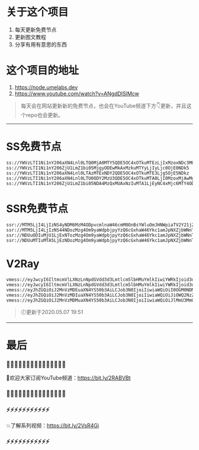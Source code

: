 # 关于这个项目
1. 每天更新免费节点
2. 更新图文教程
3. 分享有用有意思的东西

# 这个项目的地址
1. https://node.umelabs.dev
2. https://www.youtube.com/watch?v=ANgdDISlMcw

> 每天会在网站更新新的免费节点，也会在YouTube频道下方👇更新，并且这个repo也会更新。



---

# SS免费节点

```http
ss://YWVzLTI1Ni1nY206aXN4Lnl0LTQ0MjA0MTY5QDE5OC4xOTkuMTEzLjIxMzoxNDc3MQ==
ss://YWVzLTI1Ni1nY206ZjU1LmZ1bi05MjgyODEwMkAxMzkuMTYyLjIyLjc0OjE0NDk5
ss://YWVzLTI1Ni1nY206aXN4Lnl0LTAzMTExNDY2QDE5OC4xOTkuMTE3Ljg5OjE5NDkz
ss://YWVzLTI1Ni1nY206aXN4Lnl0LTU0ODY2MzU3QDE5OC4xOTkuMTA0LjI0MzoxMjAwMg==
ss://YWVzLTI1Ni1nY206ZjU1LmZ1bi05NDA4MzQxMUAxNzIuMTA1LjEyNC4xMjc6MTY4ODk=
```

# SSR免费节点

```http
ssr://MTM5LjI4LjIzNS4yNDM6MzM4ODpvcmlnaW46cmM0OnBsYWluOmJHNWpiaTV2Y21jZ05taGwvP29iZnNwYXJhbT0mcmVtYXJrcz01clNiNXAySjU1LTJRU0JsY25JJmdyb3VwPVRHNWpiaTV2Y21j
ssr://MTM5LjI4LjIzNS44NDozMzg4Om9yaWdpbjpyYzQ6cGxhaW46Ykc1amJpNXZjbWNnTm1obC8_b2Jmc3BhcmFtPSZyZW1hcmtzPTVyU2I1cDJKNTUtMlFnJmdyb3VwPVRHNWpiaTV2Y21j
ssr://NDUuODIuMjU1LjExNTozMzg4Om9yaWdpbjpyYzQ6cGxhaW46Ykc1amJpNXZjbWNnTm1obC8_b2Jmc3BhcmFtPSZyZW1hcmtzPTVyU2I1cDJKNTUtMlF3Jmdyb3VwPVRHNWpiaTV2Y21j
ssr://NDUuMTIuMTA5LjEzNDozMzg4Om9yaWdpbjpyYzQ6cGxhaW46Ykc1amJpNXZjbWNnTm1obC8_b2Jmc3BhcmFtPSZyZW1hcmtzPTVyU2I1cDJKNTUtMlJDQWdaWEp5Jmdyb3VwPVRHNWpiaTV2Y21j
```

# V2Ray

```http
vmess://eyJwcyI6IltmcmVlLXNzLnNpdGVdd3d3Lmtlcm5lbHMuYmlkIiwiYWRkIjoid3d3Lmtlcm5lbHMuYmlkIiwicG9ydCI6IjQ0MyIsImlkIjoiOGYwZDUwODUtM2Q3ZC1iNTEwLThiYWYtMzE5NjQ3NDhjNDQ5IiwiYWlkIjoiMCIsIm5ldCI6IndzIiwidHlwZSI6Im5vbmUiLCJob3N0IjoiL3dzIiwidGxzIjoidGxzIn0=
vmess://eyJwcyI6IltmcmVlLXNzLnNpdGVdd3d3Lmtlcm5lbHMuYmlkIiwiYWRkIjoid3d3Lmtlcm5lbHMuYmlkIiwicG9ydCI6IjgwIiwiaWQiOiI3NjU1M2Q0Ny0xZDZhLWMwMTAtNjg0MC0wMDNjZTZlZmNlOGUiLCJhaWQiOiIwIiwibmV0Ijoid3MiLCJ0eXBlIjoibm9uZSIsImhvc3QiOiIvd3MiLCJ0bHMiOiJub25lIn0=
vmess://eyJhZGQiOiJ2MnVzMDEuaXN4YS50b3AiLCJob3N0IjoiIiwiaWQiOiI0OGM0NDM2Yi1lY2U3LTQ4NTktOWQ5OS1iODFhNzJjZmNmODMiLCJuZXQiOiJ3cyIsInBhdGgiOiJcL3JheSIsInBvcnQiOiI0NDMiLCJwcyI6ImlzeC55dC0wMSIsInRscyI6InRscyIsInYiOjIsImFpZCI6MCwidHlwZSI6Im5vbmUifQo=
vmess://eyJhZGQiOiJ2MnVzMDIuaXN4YS50b3AiLCJob3N0IjoiIiwiaWQiOiJiOWQ2NzZiYy1kOTBlLTQ3ZWEtYjNiNS1mOTk5ZmNhNjgzODMiLCJuZXQiOiJ3cyIsInBhdGgiOiJcL3JheSIsInBvcnQiOiI0NDMiLCJwcyI6ImlzeC55dC0wMiIsInRscyI6InRscyIsInYiOjIsImFpZCI6MCwidHlwZSI6Im5vbmUifQo=
vmess://eyJhZGQiOiJ2MnVzMDMuaXN4YS50b3AiLCJob3N0IjoiIiwiaWQiOiJlMmU3MmUyNy1jMjU1LTRmYWYtOTE2OC0wYjcyMzIzM2ViY2IiLCJuZXQiOiJ3cyIsInBhdGgiOiJcL3JheSIsInBvcnQiOiI0NDMiLCJwcyI6ImlzeC55dC0wMyIsInRscyI6InRscyIsInYiOjIsImFpZCI6MCwidHlwZSI6Im5vbmUifQo=
```



> 🕖更新于2020.05.07 19:51

---

# 最后
### 🌸🌸🌸🌸🌸🌸🌸🌸🌸🌸🌸🌸🌸🌸🌸

👏欢迎大家订阅YouTube频道：https://bit.ly/2RABVBt

### 🌸🌸🌸🌸🌸🌸🌸🌸🌸🌸🌸🌸🌸🌸🌸



### ⚡️⚡️⚡️⚡️⚡️⚡️⚡️⚡️⚡️⚡️⚡️

💥了解系列视频：https://bit.ly/2VsR4Gi

### ⚡️⚡️⚡️⚡️⚡️⚡️⚡️⚡️⚡️⚡️⚡️